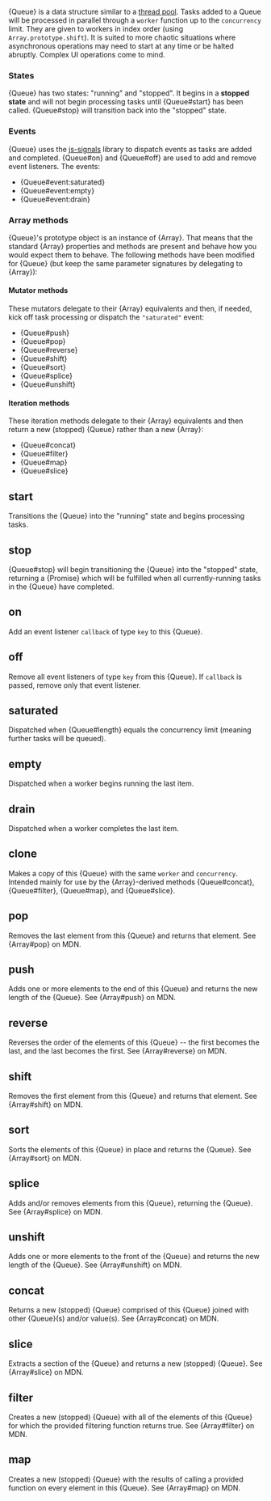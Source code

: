 {Queue} is a data structure similar to a [thread
pool](http://en.wikipedia.org/wiki/Thread_pool_pattern). Tasks added to a Queue
will be processed in parallel through a `worker` function up to the
`concurrency` limit. They are given to workers in index order (using
`Array.prototype.shift`). It is suited to more chaotic situations where
asynchronous operations may need to start at any time or be halted abruptly.
Complex UI operations come to mind.

### States

{Queue} has two states: "running" and "stopped". It begins in a **stopped
state** and will not begin processing tasks until {Queue#start} has been
called. {Queue#stop} will transition back into the "stopped" state.

### Events

{Queue} uses the [js-signals](http://millermedeiros.github.io/js-signals/)
library to dispatch events as tasks are added and completed. {Queue#on} and
{Queue#off} are used to add and remove event listeners. The events:

* {Queue#event:saturated}
* {Queue#event:empty}
* {Queue#event:drain}

### Array methods

{Queue}'s prototype object is an instance of {Array}. That means that the
standard {Array} properties and methods are present and behave how you would
expect them to behave. The following methods have been modified for {Queue}
(but keep the same parameter signatures by delegating to {Array}):

#### Mutator methods

These mutators delegate to their {Array} equivalents and then, if needed, kick
off task processing or dispatch the `"saturated"` event:

* {Queue#push}
* {Queue#pop}
* {Queue#reverse}
* {Queue#shift}
* {Queue#sort}
* {Queue#splice}
* {Queue#unshift}

#### Iteration methods

These iteration methods delegate to their {Array} equivalents and then return a
new (stopped) {Queue} rather than a new {Array}:

* {Queue#concat}
* {Queue#filter}
* {Queue#map}
* {Queue#slice}




## start

Transitions the {Queue} into the "running" state and begins processing tasks.




## stop

{Queue#stop} will begin transitioning the {Queue} into the "stopped" state,
returning a {Promise} which will be fulfilled when all currently-running tasks
in the {Queue} have completed.




## on

Add an event listener `callback` of type `key` to this {Queue}.




## off

Remove all event listeners of type `key` from this {Queue}. If `callback` is
passed, remove only that event listener.




## saturated

Dispatched when {Queue#length} equals the concurrency limit (meaning further
tasks will be queued).




## empty

Dispatched when a worker begins running the last item.




## drain

Dispatched when a worker completes the last item.




## clone

Makes a copy of this {Queue} with the same `worker` and `concurrency`. Intended
mainly for use by the {Array}-derived methods {Queue#concat}, {Queue#filter},
{Queue#map}, and {Queue#slice}.




## pop

Removes the last element from this {Queue} and returns that element. See
{Array#pop} on MDN.




## push

Adds one or more elements to the end of this {Queue} and returns the new length
of the {Queue}. See {Array#push} on MDN.




## reverse

Reverses the order of the elements of this {Queue} -- the first becomes the
last, and the last becomes the first. See {Array#reverse} on MDN.




## shift

Removes the first element from this {Queue} and returns that element. See
{Array#shift} on MDN.




## sort

Sorts the elements of this {Queue} in place and returns the {Queue}. See
{Array#sort} on MDN.




## splice

Adds and/or removes elements from this {Queue}, returning the {Queue}. See
{Array#splice} on MDN.




## unshift

Adds one or more elements to the front of the {Queue} and returns the new
length of the {Queue}. See {Array#unshift} on MDN.




## concat

Returns a new (stopped) {Queue} comprised of this {Queue} joined with other
{Queue}(s) and/or value(s). See {Array#concat} on MDN.




## slice

Extracts a section of the {Queue} and returns a new (stopped) {Queue}. See
{Array#slice} on MDN.




## filter

Creates a new (stopped) {Queue} with all of the elements of this {Queue} for
which the provided filtering function returns true. See {Array#filter} on MDN.




## map

Creates a new (stopped) {Queue} with the results of calling a provided function
on every element in this {Queue}. See {Array#map} on MDN.
